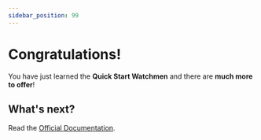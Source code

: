 ```yaml
---
sidebar_position: 99
---
```


# Congratulations!

You have just learned the **Quick Start Watchmen** and there are **much more to offer**!

## What's next?

Read the [Official Documentation](/docs/docs-index).

